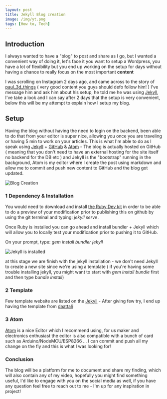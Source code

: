 ```yaml
---
layout: post
title: Jekyll Blog creation
image: /img/yt.png
tags: [How to, Tech]
---
```


## Introduction

I always wanted to have a "blog" to post and share as I go, but I wanted a convenient way of doing it, let's face it you want to setup a Wordpress, you have a lot of flexibility but you end up working on the setup for days without having a chance to really focus on the most important **content**

I was scrolling on Instagram 2 days ago, and came across to the story of [paul_3d_things](https://www.instagram.com/pauls_3d_things/) ( very good content you guys should defo follow him! ) I've message him and ask him about his setup, he told me he was using [Jekyll](https://jekyllrb.com/), I've take a look and I can say after 2 days that the setup is very convenient, below this will be my attempt to explain how I setup my blog.

## Setup

Having the blog without having the need to login on the backend, been able to do that from your editor is super nice, allowing you once you are traveling or having 5 min to work on your articles. This is what I'm able to do as I speak using [Jekyll](https://jekyllrb.com/) + [GitHub](https://github.com/) & [Atom](https://atom.io/) - The blog is actually hosted on GitHub ( meaning that you don't need to have an external hosting for the site itself no backend for the DB etc ) and Jekyll is the "bootstrap" running in the background, Atom is my editor where I create the post using markdown and allow me to commit and push new content to GitHub and the blog got updated.

![Blog Creation](https://i.gyazo.com/28126c84a826e4f5d2162c6b5294cd97.png)

### 1 Dependency & Installation

You would need to download and install [the Ruby Dev kit](https://rubyinstaller.org/downloads/) in order to be able to do a preview of your modification prior to publishing this on github by using the git terminal and typing: _jekyll serve ._

Once Ruby is installed you can go ahead and install bundler + Jekyll which will allow you to locally test your modification prior to pushing it to GitHub.

On your prompt, type: _gem install bundler jekyll_

![Jekyll is installed](https://i.gyazo.com/6463b356b50ea5cc94ef65ff80dbd138.png)

at this stage we are finish with the jekyll installation - we don't need Jekyll to create a new site since we're using a template ( if you're having some trouble installing jekyll, you might want to start with _gem install bundle_ first and then type _bundle install_)

### 2 Template

Few template website are listed on the [Jekyll](https://jekyllrb.com) - After giving few try, I end up having the template from [daattali](https://github.com/daattali/beautiful-jekyll)

### 3 Atom

[Atom](https://atom.io) is a nice Editor which I recommend using, for us maker and electronics enthusiast the editor is also compatible with a bunch of card such as Arduino/NodeMCU/ESP8266 ... I can commit and push all my change on the fly and this is what I was looking for!

### Conclusion

The blog will be a platform for me to document and share my finding, which will also contain any of my video, hopefully you might find something useful, I'd like to engage with you on the social media as well, if you have any question feel free to reach out to me - I'm up for any inspiration in project!
